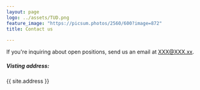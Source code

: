 ```yaml
---
layout: page
logo: ../assets/TUD.png
feature_image: "https://picsum.photos/2560/600?image=872"
title: Contact us
  
---
```


If you're inquiring about open positions, send us an email at <XXX@XXX.xx>.

##### Visting address: 

{{ site.address }}
